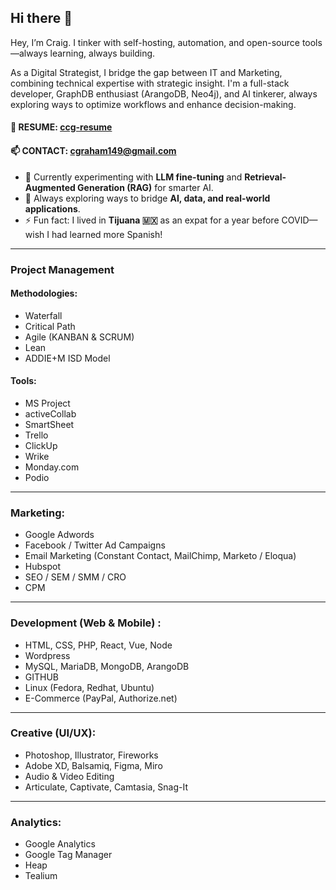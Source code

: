 ## Hi there 👋  

Hey, I’m Craig. I tinker with self-hosting, automation, and open-source tools—always learning, always building.

As a Digital Strategist, I bridge the gap between IT and Marketing, combining technical expertise with strategic insight. I'm a full-stack developer, GraphDB enthusiast (ArangoDB, Neo4j), and AI tinkerer, always exploring ways to optimize workflows and enhance decision-making.

#### 📄 RESUME: [ccg-resume](https://github.com/cgraham149/ccg-resume)  
#### 📫 CONTACT: cgraham149@gmail.com  

- 🧠 Currently experimenting with **LLM fine-tuning** and **Retrieval-Augmented Generation (RAG)** for smarter AI.  
- 🤔 Always exploring ways to bridge **AI, data, and real-world applications**.  
- ⚡ Fun fact: I lived in **Tijuana 🇲🇽** as an expat for a year before COVID—wish I had learned more Spanish!  

---  

### Project Management

#### Methodologies:
- Waterfall
- Critical Path
- Agile (KANBAN & SCRUM)
- Lean
- ADDIE+M ISD Model

#### Tools:
- MS Project
- activeCollab
- SmartSheet
- Trello
- ClickUp
- Wrike
- Monday.com
- Podio
---
### Marketing:
- Google Adwords
- Facebook / Twitter Ad Campaigns
- Email Marketing (Constant Contact, MailChimp, Marketo / Eloqua)
- Hubspot
- SEO / SEM / SMM / CRO
- CPM
---
### Development (Web & Mobile) :
- HTML, CSS, PHP, React, Vue, Node
- Wordpress
- MySQL, MariaDB, MongoDB, ArangoDB
- GITHUB
- Linux (Fedora, Redhat, Ubuntu)
- E-Commerce (PayPal, Authorize.net)
---
### Creative (UI/UX):
- Photoshop, Illustrator, Fireworks
- Adobe XD, Balsamiq, Figma, Miro
- Audio & Video Editing
- Articulate, Captivate, Camtasia, Snag-It
---
### Analytics:
- Google Analytics
- Google Tag Manager
- Heap
- Tealium
